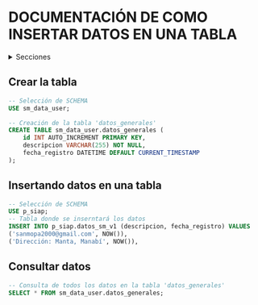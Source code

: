 
# DOCUMENTACIÓN DE COMO INSERTAR DATOS EN UNA TABLA 
<details>
  <summary>Secciones</summary>
 
  1. [Crear la tabla](#crear-la-tabla)
  2. [Insertando datos en una tabla](#insertando-datos-en-una-tabla)
  3. [Consultar datos](#consultar-datos)
</details>


## Crear la tabla

```sql
-- Selección de SCHEMA
USE sm_data_user;

-- Creación de la tabla 'datos_generales'
CREATE TABLE sm_data_user.datos_generales (
    id INT AUTO_INCREMENT PRIMARY KEY,
    descripcion VARCHAR(255) NOT NULL,
    fecha_registro DATETIME DEFAULT CURRENT_TIMESTAMP
);
```

## Insertando datos en una tabla

```sql
-- Selección de SCHEMA
USE p_siap;
-- Tabla donde se inserntará los datos
INSERT INTO p_siap.datos_sm_v1 (descripcion, fecha_registro) VALUES
('sanmopa2000@gmail.com', NOW()),
('Dirección: Manta, Manabí', NOW()),
```

## Consultar datos

```sql
-- Consulta de todos los datos en la tabla 'datos_generales'
SELECT * FROM sm_data_user.datos_generales;
```




